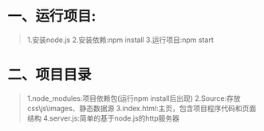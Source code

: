 # 一、运行项目:
> 1.安装node.js
> 2.安装依赖:npm install
> 3.运行项目:npm start

# 二、项目目录
> 1.node_modules:项目依赖包(运行npm install后出现)
> 2.Source:存放css\js\images、静态数据源
> 3.index.html:主页，包含项目程序代码和页面结构
> 4.server.js:简单的基于node.js的http服务器



